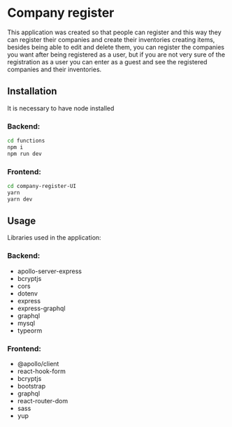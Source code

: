 # Company register

This application was created so that people can register and this way they can register their companies and create their inventories creating items, besides being able to edit and delete them, you can register the companies you want after being registered as a user, but if you are not very sure of the registration as a user you can enter as a guest and see the registered companies and their inventories.

## Installation
It is necessary to have node installed

### Backend:

```bash
cd functions
npm i
npm run dev
```
### Frontend:

```bash
cd company-register-UI
yarn
yarn dev
```



## Usage
Libraries used in the application:

### Backend:
* apollo-server-express
* bcryptjs
* cors
* dotenv
* express
* express-graphql
* graphql
* mysql
* typeorm

### Frontend:
* @apollo/client
* react-hook-form
* bcryptjs
* bootstrap
* graphql
* react-router-dom
* sass
* yup
